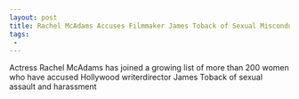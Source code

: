 ```yaml
---
layout: post
title: Rachel McAdams Accuses Filmmaker James Toback of Sexual Misconduct
tags:
 -
---
```

Actress Rachel McAdams has joined a growing list of more than 200 women who have accused Hollywood writerdirector James Toback of sexual assault and harassment
